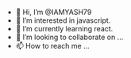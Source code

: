 - 👋 Hi, I’m @IAMYASH79
- 👀 I’m interested in javascript.
- 🌱 I’m currently learning react.
- 💞️ I’m looking to collaborate on ...
- 📫 How to reach me ...

<!---
IAMYASH79/IAMYASH79 is a ✨ special ✨ repository because its `README.md` (this file) appears on your GitHub profile.
You can click the Preview link to take a look at your changes.
--->
